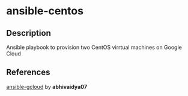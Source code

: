 # ansible-centos
## Description
Ansible playbook to provision two CentOS virrtual machines on Google Cloud
## References 
[ansible-gcloud](https://github.com/abhivaidya07/ansible_gcloud) by **abhivaidya07**
